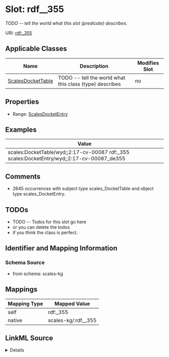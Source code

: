 

# Slot: rdf__355


_TODO -- tell the world what this slot (predicate) describes._





URI: [rdf:_355](http://www.w3.org/1999/02/22-rdf-syntax-ns#_355)



<!-- no inheritance hierarchy -->





## Applicable Classes

| Name | Description | Modifies Slot |
| --- | --- | --- |
| [ScalesDocketTable](../classes/ScalesDocketTable.md) | TODO -- tell the world what this class (type) describes |  no  |







## Properties

* Range: [ScalesDocketEntry](../classes/ScalesDocketEntry.md)






## Examples

| Value |
| --- |
| scales:DocketTable/wyd;;2:17-cv-00087 rdf:_355 scales:DocketEntry/wyd;;2:17-cv-00087_de355 |

## Comments

* 2645 occurrences with subject type scales_DocketTable and object type scales_DocketEntry.

## TODOs

* TODO -- Todos for this slot go here
* or you can delete the todos
* if you think the class is perfect.

## Identifier and Mapping Information







### Schema Source


* from schema: scales-kg




## Mappings

| Mapping Type | Mapped Value |
| ---  | ---  |
| self | rdf:_355 |
| native | scales-kg/:rdf__355 |




## LinkML Source

<details>
```yaml
name: rdf__355
description: TODO -- tell the world what this slot (predicate) describes.
todos:
- TODO -- Todos for this slot go here
- or you can delete the todos
- if you think the class is perfect.
comments:
- 2645 occurrences with subject type scales_DocketTable and object type scales_DocketEntry.
examples:
- value: scales:DocketTable/wyd;;2:17-cv-00087 rdf:_355 scales:DocketEntry/wyd;;2:17-cv-00087_de355
from_schema: scales-kg
rank: 1000
slot_uri: rdf:_355
alias: rdf__355
domain_of:
- scales_DocketTable
range: scales_DocketEntry

```
</details>